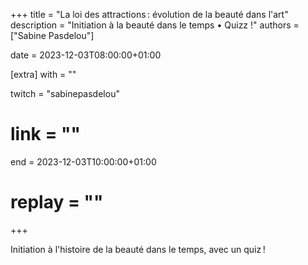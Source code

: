 +++
title = "La loi des attractions : évolution de la beauté dans l'art"
description = "Initiation à la beauté dans le temps • Quizz !"
authors = ["Sabine Pasdelou"]

date = 2023-12-03T08:00:00+01:00

[extra]
with = ""

twitch = "sabinepasdelou"
# link = ""

end = 2023-12-03T10:00:00+01:00

# replay = ""
+++

Initiation à l'histoire de la beauté dans le temps, avec un quiz !

